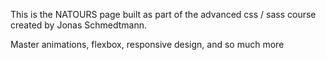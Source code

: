 This is the NATOURS page built as part of the advanced css / sass course created by Jonas Schmedtmann.

Master animations, flexbox, responsive design, and so much more